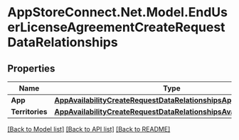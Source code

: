 # AppStoreConnect.Net.Model.EndUserLicenseAgreementCreateRequestDataRelationships

## Properties

Name | Type | Description | Notes
------------ | ------------- | ------------- | -------------
**App** | [**AppAvailabilityCreateRequestDataRelationshipsApp**](AppAvailabilityCreateRequestDataRelationshipsApp.md) |  | 
**Territories** | [**AppAvailabilityCreateRequestDataRelationshipsAvailableTerritories**](AppAvailabilityCreateRequestDataRelationshipsAvailableTerritories.md) |  | 

[[Back to Model list]](../README.md#documentation-for-models) [[Back to API list]](../README.md#documentation-for-api-endpoints) [[Back to README]](../README.md)

